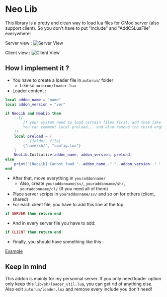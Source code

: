 # Neo Lib 

This library is a pretty and clean way to load lua files for GMod server (also support client).
So you don't have to put "include" and "AddCSLuaFile" everywhere!

Server view :
![Server View](https://i.imgur.com/Zsd1wKz.png)

Client view :
![Client View](https://i.imgur.com/CbORL6a.png)

## How I implement it ?

- You have to create a loader file in `autorun/` folder
    - Like so `autorun/loader.lua`
- Loader content :
```lua
local addon_name = "name"
local addon_version = "ver"

if NeoLib and NeoLib then 
    --[[
        If your system need to load certain files first, add them like this in preload table.
        You can comment local preload... and also remove the third arguement of Initialize call
    ]] 
    local preload = {
        -- {folder, file}
        {"name/sh/", "config.lua"}
    }
    NeoLib.Initialize(addon_name, addon_version, preload)
else
    print("[NeoLib] Cannot load "..addon_name.." "..addon_version.." ! Library not found...")    
end
```
- After that, move everything in `youraddonname/`
    - Also, create `youraddonname/sv/`, `youraddonname/sh/`, `youraddonname/cl/` (If you need all of them)
- Place server scripts in `youraddonname/sv/` and so on for others (client, shared)
- For each client file, you have to add this line at the top: 
```lua
if SERVER then return end
```
- And in every server file you have to add: 
```lua
if CLIENT then return end
```
- Finally, you should have something like this : 

[Example](https://i.imgur.com/otc58l8.gif)

## Keep in mind

This addon is mainly for my personnal server. If you only need loader option only keep this `lib/sh/loader_util.lua`, you can get rid of anything else.
Also edit `autorun/loader.lua` and remove every include you don't need!